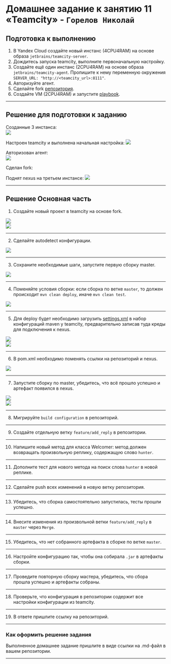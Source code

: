 # Домашнее задание к занятию 11 «Teamcity» - `Горелов Николай`

## Подготовка к выполнению

1. В Yandex Cloud создайте новый инстанс (4CPU4RAM) на основе образа `jetbrains/teamcity-server`.
2. Дождитесь запуска teamcity, выполните первоначальную настройку.
3. Создайте ещё один инстанс (2CPU4RAM) на основе образа `jetbrains/teamcity-agent`. Пропишите к нему переменную окружения `SERVER_URL: "http://<teamcity_url>:8111"`.
4. Авторизуйте агент.
5. Сделайте fork [репозитория](https://github.com/aragastmatb/example-teamcity).
6. Создайте VM (2CPU4RAM) и запустите [playbook](./infrastructure).

---

## Решение для подготовки  к заданию

Созданные 3 инстанса:  
![](img/1.png)  

Настроен teamcity и выполнена начальная настройка:
![](img/2.png)  

Авторизован агент:  
![](img/3.png)  

Сделан fork:
[](https://github.com/gorelovniko/example-teamcity.git)

Поднят nexus на третьем инстансе:
![](img/4.png)  

---

## Решение Основная часть

1. Создайте новый проект в teamcity на основе fork.

![](img/5.png)  
![](img/6.png)  

---

2. Сделайте autodetect конфигурации.

![](img/7.png)  

---

3. Сохраните необходимые шаги, запустите первую сборку master.

![](img/8.png)  

---

4. Поменяйте условия сборки: если сборка по ветке `master`, то должен происходит `mvn clean deploy`, иначе `mvn clean test`.

![](img/9.png)  

---

5. Для deploy будет необходимо загрузить [settings.xml](./teamcity/settings.xml) в набор конфигураций maven у teamcity, предварительно записав туда креды для подключения к nexus.
  
![](img/10.png)  
![](img/11.png)  

---

6. В pom.xml необходимо поменять ссылки на репозиторий и nexus.

![](img/12.png)  

---

7. Запустите сборку по master, убедитесь, что всё прошло успешно и артефакт появился в nexus.

![](img/13.png)  
![](img/14.png)  

---

8. Мигрируйте `build configuration` в репозиторий.



---

9. Создайте отдельную ветку `feature/add_reply` в репозитории.



---

10. Напишите новый метод для класса Welcomer: метод должен возвращать произвольную реплику, содержащую слово `hunter`.



---

11. Дополните тест для нового метода на поиск слова `hunter` в новой реплике.



---

12. Сделайте push всех изменений в новую ветку репозитория.



---

13. Убедитесь, что сборка самостоятельно запустилась, тесты прошли успешно.



---

14. Внесите изменения из произвольной ветки `feature/add_reply` в `master` через `Merge`.



---

15. Убедитесь, что нет собранного артефакта в сборке по ветке `master`.



---

16. Настройте конфигурацию так, чтобы она собирала `.jar` в артефакты сборки.



---

17. Проведите повторную сборку мастера, убедитесь, что сбора прошла успешно и артефакты собраны.



---

18. Проверьте, что конфигурация в репозитории содержит все настройки конфигурации из teamcity.



---

19. В ответе пришлите ссылку на репозиторий.

[](https://github.com/gorelovniko/netology-teamcity)

---

### Как оформить решение задания

Выполненное домашнее задание пришлите в виде ссылки на .md-файл в вашем репозитории.

---

